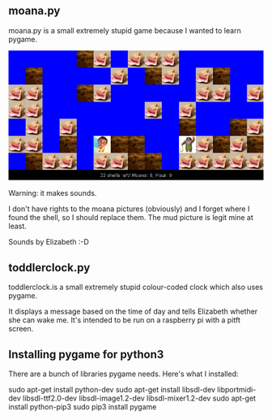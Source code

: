 ## moana.py 
moana.py is a small extremely stupid game because I wanted to learn pygame.


![screenshot](/images/screenshot.jpg)

Warning: it makes sounds.

I don't have rights to the moana pictures (obviously) and I forget where I found
the shell, so I should replace them. The mud picture is legit mine at least.

Sounds by Elizabeth :-D

## toddlerclock.py
toddlerclock.is a small extremely stupid colour-coded clock which also uses pygame.

It displays a message based on the time of day and tells Elizabeth whether she can
wake me. It's intended to be run on a raspberry pi with a pitft screen.

## Installing pygame for python3

There are a bunch of libraries pygame needs. Here's what I installed:

sudo apt-get install python-dev
sudo apt-get install libsdl-dev libportmidi-dev libsdl-ttf2.0-dev libsdl-image1.2-dev libsdl-mixer1.2-dev
sudo apt-get install python-pip3
sudo pip3 install pygame
